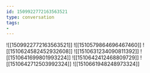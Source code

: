 ```yaml
---
id: 1509922772163563521
type: conversation
tags:
- 
---
```

![[1509922772163563521]]
![[1510579864696467460]]
![[1510624582452932608]]
![[1510631234090811392]]
![[1510641699801993224]]
![[1510642412468809729]]
![[1510642712503992324]]
![[1510661948248973324]]

